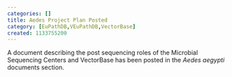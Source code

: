 ```yaml
---
categories: []
title: Aedes Project Plan Posted
category: [EuPathDB,VEuPathDB,VectorBase]
created: 1133755200
---
```

A document describing the post sequencing roles of the Microbial Sequencing Centers and VectorBase has been posted in the <em>Aedes aegypti</em> documents section.
